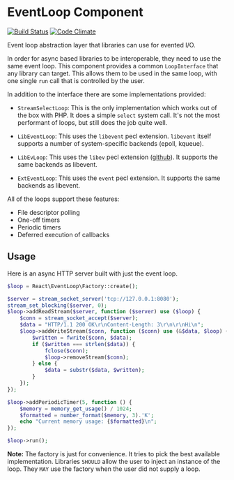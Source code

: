 # EventLoop Component

[![Build Status](https://travis-ci.org/reactphp/event-loop.svg?branch=master)](https://travis-ci.org/reactphp/event-loop)
[![Code Climate](https://codeclimate.com/github/reactphp/event-loop/badges/gpa.svg)](https://codeclimate.com/github/reactphp/event-loop)

Event loop abstraction layer that libraries can use for evented I/O.

In order for async based libraries to be interoperable, they need to use the
same event loop. This component provides a common `LoopInterface` that any
library can target. This allows them to be used in the same loop, with one
single `run` call that is controlled by the user.

In addition to the interface there are some implementations provided:

* `StreamSelectLoop`: This is the only implementation which works out of the
  box with PHP. It does a simple `select` system call. It's not the most
  performant of loops, but still does the job quite well.

* `LibEventLoop`: This uses the `libevent` pecl extension. `libevent` itself
  supports a number of system-specific backends (epoll, kqueue).

* `LibEvLoop`: This uses the `libev` pecl extension
  ([github](https://github.com/m4rw3r/php-libev)). It supports the same
  backends as libevent.

* `ExtEventLoop`: This uses the `event` pecl extension. It supports the same
  backends as libevent.

All of the loops support these features:

* File descriptor polling
* One-off timers
* Periodic timers
* Deferred execution of callbacks

## Usage

Here is an async HTTP server built with just the event loop.

```php
$loop = React\EventLoop\Factory::create();

$server = stream_socket_server('tcp://127.0.0.1:8080');
stream_set_blocking($server, 0);
$loop->addReadStream($server, function ($server) use ($loop) {
    $conn = stream_socket_accept($server);
    $data = "HTTP/1.1 200 OK\r\nContent-Length: 3\r\n\r\nHi\n";
    $loop->addWriteStream($conn, function ($conn) use (&$data, $loop) {
        $written = fwrite($conn, $data);
        if ($written === strlen($data)) {
            fclose($conn);
            $loop->removeStream($conn);
        } else {
            $data = substr($data, $written);
        }
    });
});

$loop->addPeriodicTimer(5, function () {
    $memory = memory_get_usage() / 1024;
    $formatted = number_format($memory, 3).'K';
    echo "Current memory usage: {$formatted}\n";
});

$loop->run();
```

**Note:** The factory is just for convenience. It tries to pick the best
available implementation. Libraries `SHOULD` allow the user to inject an
instance of the loop. They `MAY` use the factory when the user did not supply
a loop.
